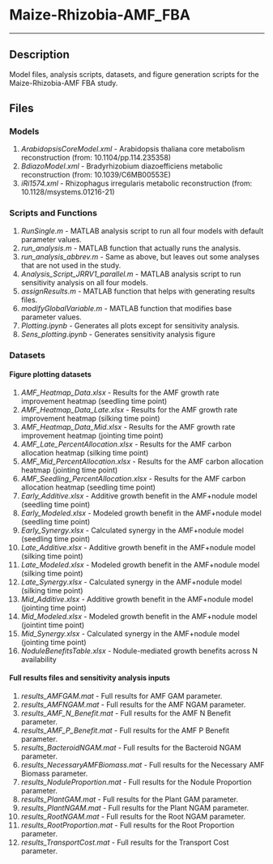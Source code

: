 # Maize-Rhizobia-AMF_FBA

***
## Description
Model files, analysis scripts, datasets, and figure generation scripts for the Maize-Rhizobia-AMF FBA study.
## Files 
### Models
1. *ArabidopsisCoreModel.xml* - Arabidopsis thaliana core metabolism reconstruction (from: 10.1104/pp.114.235358)
2. *BdiazoModel.xml* - Bradyrhizobium diazoefficiens metabolic reconstruction (from: 10.1039/C6MB00553E)
3. *iRi1574.xml* - Rhizophagus irregularis metabolic reconstruction (from: 10.1128/msystems.01216-21)
### Scripts and Functions
1. *RunSingle.m* - MATLAB analysis script to run all four models with default parameter values.
2. *run_analysis.m* - MATLAB function that actually runs the analysis.
3. *run_analysis_abbrev.m* - Same as above, but leaves out some analyses that are not used in the study.
4. *Analysis_Script_JRRV1_parallel.m* - MATLAB analysis script to run sensitivity analysis on all four models.
5. *assignResults.m* - MATLAB function that helps with generating results files.
6. *modifyGlobalVariable.m* - MATLAB function that modifies base parameter values.
7. *Plotting.ipynb* - Generates all plots except for sensitivity analysis.
8. *Sens_plotting.ipynb* - Generates sensitivity analysis figure
### Datasets
#### Figure plotting datasets
1. *AMF_Heatmap_Data.xlsx* - Results for the AMF growth rate improvement heatmap (seedling time point)
2. *AMF_Heatmap_Data_Late.xlsx* - Results for the AMF growth rate improvement heatmap (silking time point)
3. *AMF_Heatmap_Data_Mid.xlsx* - Results for the AMF growth rate improvement heatmap (jointing time point)
4. *AMF_Late_PercentAllocation.xlsx* - Results for the AMF carbon allocation heatmap (silking time point)
5. *AMF_Mid_PercentAllocation.xlsx* - Results for the AMF carbon allocation heatmap (jointing time point)
6. *AMF_Seedling_PercentAllocation.xlsx* - Results for the AMF carbon allocation heatmap (seedling time point)
7. *Early_Additive.xlsx* - Additive growth benefit in the AMF+nodule model (seedling time point)
8. *Early_Modeled.xlsx* - Modeled growth benefit in the AMF+nodule model (seedling time point)
9. *Early_Synergy.xlsx* - Calculated synergy in the AMF+nodule model (seedling time point)
10. *Late_Additive.xlsx* - Additive growth benefit in the AMF+nodule model (silking time point)
11. *Late_Modeled.xlsx* - Modeled growth benefit in the AMF+nodule model (silking time point)
12. *Late_Synergy.xlsx* - Calculated synergy in the AMF+nodule model (silking time point)
13. *Mid_Additive.xlsx* - Additive growth benefit in the AMF+nodule model (jointing time point)
14. *Mid_Modeled.xlsx* - Modeled growth benefit in the AMF+nodule model (jointint time point)
15. *Mid_Synergy.xlsx* - Calculated synergy in the AMF+nodule model (jointing time point)
16. *NoduleBenefitsTable.xlsx* - Nodule-mediated growth benefits across N availability
#### Full results files and sensitivity analysis inputs
1. *results_AMFGAM.mat* - Full results for AMF GAM parameter.
2. *results_AMFNGAM.mat* - Full results for the AMF NGAM parameter.
3. *results_AMF_N_Benefit.mat* - Full results for the AMF N Benefit parameter.
4. *results_AMF_P_Benefit.mat* - Full results for the AMF P Benefit parameter.
5. *results_BacteroidNGAM.mat* - Full results for the Bacteroid NGAM parameter.
6. *results_NecessaryAMFBiomass.mat* - Full results for the Necessary AMF Biomass parameter.
7. *results_NoduleProportion.mat* - Full results for the Nodule Proportion parameter.
8. *results_PlantGAM.mat* - Full results for the Plant GAM parameter.
9. *results_PlantNGAM.mat* - Full results for the Plant NGAM parameter.
10. *results_RootNGAM.mat* - Full results for the Root NGAM parameter.
11. *results_RootProportion.mat* - Full results for the Root Proportion parameter.
12. *results_TransportCost.mat* - Full results for the Transport Cost parameter.
	
